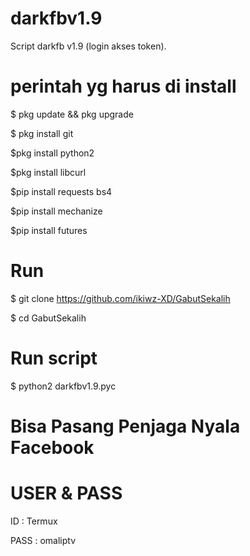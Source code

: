 # darkfbv1.9

Script darkfb v1.9 (login akses token).


# perintah yg harus di install

$ pkg update && pkg upgrade

$ pkg install git

$pkg install python2

$pkg install libcurl

$pip install requests bs4

$pip install mechanize

$pip install futures



 #   Run

 $ git clone https://github.com/ikiwz-XD/GabutSekalih
 
 $ cd GabutSekalih

 
# Run script

$ python2 darkfbv1.9.pyc

 # Bisa Pasang Penjaga Nyala Facebook


# USER & PASS

ID  : Termux

PASS : omaliptv

